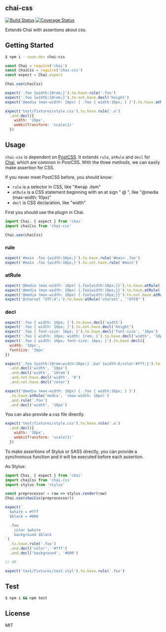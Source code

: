 ## chai-css 

[![Build Status](https://travis-ci.org/cupools/chai-css.svg?branch=master)](https://travis-ci.org/cupools/chai-css)
[![Coverage Status](https://coveralls.io/repos/github/cupools/chai-css/badge.svg?branch=master)](https://coveralls.io/github/cupools/chai-css?branch=master)

Extends Chai with assertions about css.

## Getting Started

```bash
$ npm i --save-dev chai-css
```

```js
const Chai = require('chai')
const chaiCss = require('chai-css')
const expect = Chai.expect

Chai.use(chaiCss)

expect('.foo {width:10rem;}').to.have.rule('.foo')
expect('.foo {width:10rem;}').to.not.have.decl('height')
expect('@media (max-width: 10px) { .foo { width:10px; } }').to.have.atRule('media', '(max-width: 10px)')

expect('test/fixtures/style.css').to.have.rule('.a')
  .and.decl({
    width: '10px',
    webkitTransform: 'scale(1)'
  })
```

## Usage

`chai-css` is dependent on [PostCSS][]. It extends `rule`, `atRule` and `decl` for [Chai][], which are common in PostCSS. With the three methods, we can easily make assertion for CSS.

If you never meet PostCSS before, you should know:

- `rule` is a selector in CSS, like "#wrap .item"
- `atRule` is a CSS statement beginning with an at sign " @ ", like "@media (max-width: 10px)"
- `decl` is CSS declaration, like "width"

First you should use the plugin in Chai.

```js
import Chai, { expect } from 'chai'
import chaiCss from 'chai-css'

Chai.use(chaiCss)
```

### rule

```js
expect('#main .foo {width:10px;}').to.have.rule('#main .foo')
expect('#main .foo {width:10px;}').to.not.have.rule('#main')
```

### atRule

```js
expect('@media (max-width: 10px) {.foo{width:10px;}}').to.have.atRule('media')
expect('@media (max-width: 10px) {.foo{width:10px;}}').to.have.atRule('media', '(max-width: 10px)')
expect('@media (max-width: 10px) {.foo{width:10px;}}').to.not.have.atRule('media', '(max-height: 5px)')
expect('@charset "UTF-8";').to.have.atRule('charset', '"UTF8"')
```

### decl

```js
expect('.foo { width: 10px; }').to.have.decl('width')
expect('.foo { width: 10px; }').to.not.have.decl('height')
expect('.foo { font-size: 16px; }').to.have.decl('font-size', '16px')
expect('.foo { width: 10px; width: 1rem; }').to.have.decl('width', '10px').and.decl('width', '1rem')
expect('.foo { width: 10px; font-size: 16px; }').to.have.decl({
  width: '10px',
  fontSize: '16px'
})
```

```js
expect('.foo {width:10rem;width:10px;} .bar {width:0;color:#fff;}').to.have.rule('.foo')
  .and.decl('width', '10px')
  .and.decl('width', '10rem')
  .and.not.have.decl('width', '0')
  .and.not.have.decl('color')

expect('@media (max-width: 10px) { .foo { width:10px; } }')
  .to.have.atRule('media', '(max-width: 10px)')
  .and.rule('.foo')
  .and.decl('width', '10px')

```

You can also provide a css file directly.

```js
expect('test/fixtures/style.css').to.have.rule('.a')
  .and.decl({
    width: '10px',
    webkitTransform: 'scale(1)'
  })
```

To make assertions of Stylus or SASS directly, you can provide a synchronous function and it will be executed before each assertion.

As Stylus:

```js
import Chai, { expect } from 'chai'
import chaiCss from 'chai-css'
import stylus from 'stylus'

const preprocessor = raw => stylus.render(raw)
Chai.use(chaiCss(preprocessor))

expect(`
  $white = #fff
  $black = #000

  .foo
    color $white
    background $black
`)
  .to.have.rule('.foo')
  .and.decl('color', '#fff')
  .and.decl('background', '#000')

// OR

expect('text/fixtures/test.styl').to.have.rule('.foo')
```


## Test

```bash
$ npm i && npm test
```

## License

MIT

[PostCSS]: https://github.com/postcss/postcss
[Chai]: https://github.com/chaijs/chai
